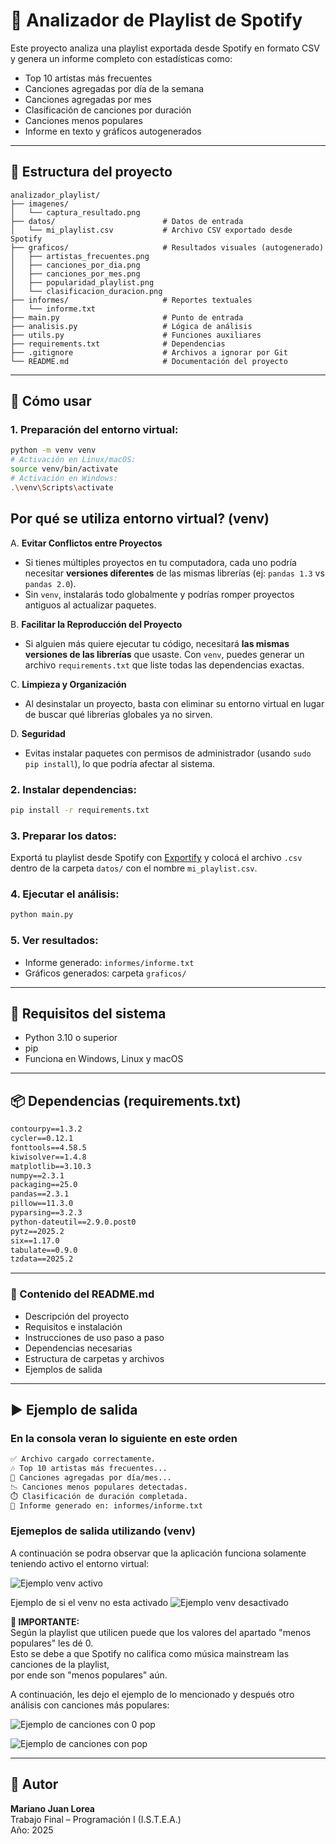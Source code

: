 # 🎵 Analizador de Playlist de Spotify

Este proyecto analiza una playlist exportada desde Spotify en formato CSV y genera un informe completo con estadísticas como:

- Top 10 artistas más frecuentes  
- Canciones agregadas por día de la semana  
- Canciones agregadas por mes  
- Clasificación de canciones por duración  
- Canciones menos populares  
- Informe en texto y gráficos autogenerados  

---

## 📁 Estructura del proyecto

```plaintext
analizador_playlist/
├── imagenes/
│   └── captura_resultado.png
├── datos/                        # Datos de entrada
│   └── mi_playlist.csv           # Archivo CSV exportado desde Spotify
├── graficos/                     # Resultados visuales (autogenerado)
│   ├── artistas_frecuentes.png
│   ├── canciones_por_dia.png
│   ├── canciones_por_mes.png
│   ├── popularidad_playlist.png
│   └── clasificacion_duracion.png
├── informes/                     # Reportes textuales
│   └── informe.txt
├── main.py                       # Punto de entrada
├── analisis.py                   # Lógica de análisis
├── utils.py                      # Funciones auxiliares
├── requirements.txt              # Dependencias
├── .gitignore                    # Archivos a ignorar por Git
└── README.md                     # Documentación del proyecto
```

---

## 🚀 Cómo usar

### 1. Preparación del entorno virtual:

```bash
python -m venv venv
# Activación en Linux/macOS:
source venv/bin/activate
# Activación en Windows:
.\venv\Scripts\activate
```
## Por qué se utiliza entorno virtual? (venv)
A. **Evitar Conflictos entre Proyectos**
   - Si tienes múltiples proyectos en tu computadora, cada uno podría necesitar **versiones diferentes** de las mismas librerías (ej: `pandas 1.3` vs `pandas 2.0`).
   - Sin `venv`, instalarás todo globalmente y podrías romper proyectos antiguos al actualizar paquetes.

B. **Facilitar la Reproducción del Proyecto**
   - Si alguien más quiere ejecutar tu código, necesitará **las mismas versiones de las librerías** que usaste. Con `venv`, puedes generar un archivo `requirements.txt` que liste todas las dependencias exactas.

C. **Limpieza y Organización**
   - Al desinstalar un proyecto, basta con eliminar su entorno virtual en lugar de buscar qué librerías globales ya no sirven.

D. **Seguridad**
   - Evitas instalar paquetes con permisos de administrador (usando `sudo pip install`), lo que podría afectar al sistema.


### 2. Instalar dependencias:

```bash
pip install -r requirements.txt
```

### 3. Preparar los datos:

Exportá tu playlist desde Spotify con [Exportify](https://exportify.net/) y colocá el archivo `.csv` dentro de la carpeta `datos/` con el nombre `mi_playlist.csv`.

### 4. Ejecutar el análisis:

```bash
python main.py
```

### 5. Ver resultados:

- Informe generado: `informes/informe.txt`  
- Gráficos generados: carpeta `graficos/`

---

## 📝 Requisitos del sistema

- Python 3.10 o superior  
- pip  
- Funciona en Windows, Linux y macOS

---

## 📦 Dependencias (requirements.txt)

```txt
contourpy==1.3.2
cycler==0.12.1
fonttools==4.58.5
kiwisolver==1.4.8
matplotlib==3.10.3
numpy==2.3.1
packaging==25.0
pandas==2.3.1
pillow==11.3.0
pyparsing==3.2.3
python-dateutil==2.9.0.post0
pytz==2025.2
six==1.17.0
tabulate==0.9.0
tzdata==2025.2
```
---

### 📄 Contenido del README.md

- Descripción del proyecto  
- Requisitos e instalación  
- Instrucciones de uso paso a paso  
- Dependencias necesarias  
- Estructura de carpetas y archivos  
- Ejemplos de salida

---

## ▶️ Ejemplo de salida

### En la consola veran lo siguiente en este orden
```bash
✅ Archivo cargado correctamente.
🎶 Top 10 artistas más frecuentes...
📆 Canciones agregadas por día/mes...
📉 Canciones menos populares detectadas.
⏱️ Clasificación de duración completada.
📄 Informe generado en: informes/informe.txt
```
### Ejemeplos de salida utilizando (venv)
A continuación se podra observar que la aplicación funciona solamente teniendo activo el entorno virtual:

![Ejemplo venv activo](imagenes/venvok.jpg)

Ejemplo de si el venv no esta activado
![Ejemplo venv desactivado](imagenes/venvoff.jpg)


**🔴 IMPORTANTE:**  
Según la playlist que utilicen puede que los valores del apartado "menos populares" les dé 0.  
Esto se debe a que Spotify no califica como música mainstream las canciones de la playlist,  
por ende son "menos populares" aún.

A continuación, les dejo el ejemplo de lo mencionado y después otro análisis con canciones más populares:

![Ejemplo de canciones con 0 pop](imagenes/pop0.jpg)

![Ejemplo de canciones con pop](imagenes/pop1.jpg)

---

## 🙋 Autor

**Mariano Juan Lorea**  
Trabajo Final – Programación I (I.S.T.E.A.)  
Año: 2025
